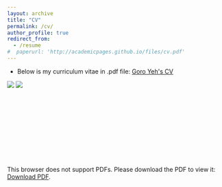 ```yaml
---
layout: archive
title: "CV"
permalink: /cv/
author_profile: true
redirect_from:
  - /resume
#  paperurl: 'http://academicpages.github.io/files/cv.pdf'  
---
```


* Below is my curriculum vitae in .pdf file:
[Goro Yeh's CV](https://drive.google.com/file/d/12NhqUSpYzCcu-NS_GcCuPVGqqRT2REmf/view?usp=sharing)


![](http://goroyeh56.github.io/images/CV01.jpg)
![](http://goroyeh56.github.io/images/CV02.jpg)
<!-- Google Drive -->


<!-- {% comment %} -->
<!-- <embed src="http://goroyeh56.github.io/files/Goro_CV_medium_general.pdf" /> -->
<object data="http://goroyeh56.github.io/files/Goro_CV_medium_general_v2.pdf" type="application/pdf" width="700px" height="700px">
    <embed src="http://goroyeh56.github.io/files/Goro_CV_medium_general_v2.pdf">
        <p>This browser does not support PDFs. Please download the PDF to view it: <a href="http://goroyeh56.github.io/files/Goro_CV_medium_general_v2.pdf">Download PDF</a>.</p>
    </embed>
</object>

<!-- {% include base_path %} -->
<!-- 
Education
======
* B.S. in IPE, National Tsing Hua University, 2012
* M.S. in Jekyll, GitHub University, 2014
* Ph.D in Version Control Theory, GitHub University, 2018 (expected)

Work experience
======
* Summer 2015: Research Assistant
  * Github University
  * Duties included: Tagging issues
  * Supervisor: Professor Git

* Fall 2015: Research Assistant
  * Github University
  * Duties included: Merging pull requests
  * Supervisor: Professor Hub
  
Skills
======
* Skill 1
* Skill 2
  * Sub-skill 2.1
  * Sub-skill 2.2
  * Sub-skill 2.3
* Skill 3

Publications
======
  <ul>{% for post in site.publications %}
    {% include archive-single-cv.html %}
  {% endfor %}</ul>
  
Talks
======
  <ul>{% for post in site.talks %}
    {% include archive-single-talk-cv.html %}
  {% endfor %}</ul>
  
Teaching
======
  <ul>{% for post in site.teaching %}
    {% include archive-single-cv.html %}
  {% endfor %}</ul>
  
Service and leadership
======
* Currently signed in to 43 different slack teams
 -->
 <!-- {% endcomment %} -->